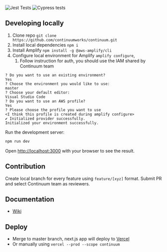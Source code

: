 ![Jest Tests](https://github.com/continuumworks/continuum/workflows/Jest%20Tests/badge.svg?branch=master)
![Cypress tests](https://github.com/continuumworks/continuum/workflows/Cypress%20tests/badge.svg)

## Developing locally
1. Clone repo `git clone https://github.com/continuumworks/continuum.git`
2. Install local dependencies `npm i`
3. Install Amplify `npm install -g @aws-amplify/cli`
4. Configure local environment for Amplify `amplify configure`, 
   1. Follow instruction for auth, you should use the IAM shared by Continuum team
```
? Do you want to use an existing environment?
Yes
? Choose the environment you would like to use:
master
? Choose your default editor:
Visual Studio Code
? Do you want to use an AWS profile?
Yes
? Please choose the profile you want to use
<I think this profile is created during amplify configure>
✔ Initialized provider successfully.
Initialized your environment successfully.
```

Run the development server:
```bash
npm run dev
```

Open [http://localhost:3000](http://localhost:3000) with your browser to see the result.

## Contribution
Create local branch for every feature using `feature/[xyz]` format. Submit PR and select Continuum team as reviewers. 

## Documentation

- [Wiki](https://continuum-inc.slite.com)

## Deploy

- Merge to master branch, next.js app will deploy to [Vercel](https://nextjs.org/docs/deployment)
- Or manually using `vercel --prod --scope continuum`

